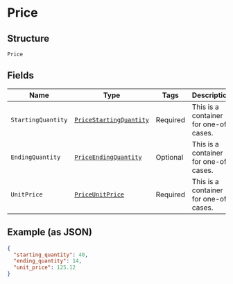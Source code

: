 
# Price

## Structure

`Price`

## Fields

| Name | Type | Tags | Description |
|  --- | --- | --- | --- |
| `StartingQuantity` | [`PriceStartingQuantity`](../../doc/models/containers/price-starting-quantity.md) | Required | This is a container for one-of cases. |
| `EndingQuantity` | [`PriceEndingQuantity`](../../doc/models/containers/price-ending-quantity.md) | Optional | This is a container for one-of cases. |
| `UnitPrice` | [`PriceUnitPrice`](../../doc/models/containers/price-unit-price.md) | Required | This is a container for one-of cases. |

## Example (as JSON)

```json
{
  "starting_quantity": 40,
  "ending_quantity": 14,
  "unit_price": 125.12
}
```

